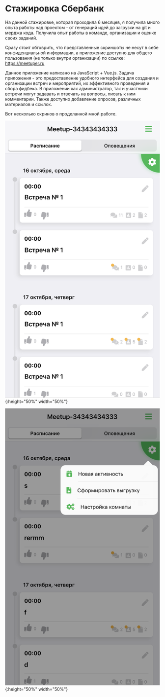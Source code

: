 # Стажировка Сбербанк

На данной стажировке, которая проходила 6  месяцев, я получила много опыта 
работы над проектом - от генераций идей до загрузки на git и мерджа кода.
Получила опыт работы в команде, организации и оценке своих заданий.

Сразу стоит обговрить, что представленные скриншоты не несут 
в себе конфиденциальной информации, а приложение доступно для 
общего пользования (не только внутри организации) по ссылке:
https://meetuper.ru

    
Данное приложение написано на JavaScript + Vue.js. Задача приложения -
это предоставление удобного интерфейса для создания и организации
встреч и мероприятий, их эффективного проведения и сбора фидбека. 
В приложении как администратор, так и участники встречи могут задавать
и отвечать на вопросы, писать к ним комментарии. 
Также доступно добавление опросов, различных материалов и ссылок.

Вот несколько скринов о проделанной мной работе.

![Image 1 of app](https://github.com/DariaHighfly/Sberbank-Internship/blob/master/images/Сбер1.png){:height="50%" width="50%"}

![Image 2 of app](https://github.com/DariaHighfly/Sberbank-Internship/blob/master/images/Сбер2.png){:height="50%" width="50%"}
